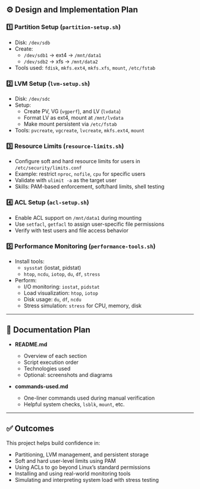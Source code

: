 ## ⚙️ Design and Implementation Plan

### 1️⃣ Partition Setup (`partition-setup.sh`)

- Disk: `/dev/sdb`
- Create:
  - `/dev/sdb1` → ext4 → `/mnt/data1`
  - `/dev/sdb2` → xfs → `/mnt/data2`
- Tools used: `fdisk`, `mkfs.ext4`, `mkfs.xfs`, `mount`, `/etc/fstab`

### 2️⃣ LVM Setup (`lvm-setup.sh`)

- Disk: `/dev/sdc`
- Setup:
  - Create PV, VG (`vgperf`), and LV (`lvdata`)
  - Format LV as ext4, mount at `/mnt/lvdata`
  - Make mount persistent via `/etc/fstab`
- Tools: `pvcreate`, `vgcreate`, `lvcreate`, `mkfs.ext4`, `mount`

### 3️⃣ Resource Limits (`resource-limits.sh`)

- Configure soft and hard resource limits for users in `/etc/security/limits.conf`
- Example: restrict `nproc`, `nofile`, `cpu` for specific users
- Validate with `ulimit -a` as the target user
- Skills: PAM-based enforcement, soft/hard limits, shell testing

### 4️⃣ ACL Setup (`acl-setup.sh`)

- Enable ACL support on `/mnt/data1` during mounting
- Use `setfacl`, `getfacl` to assign user-specific file permissions
- Verify with test users and file access behavior

### 5️⃣ Performance Monitoring (`performance-tools.sh`)

- Install tools:
  - `sysstat` (iostat, pidstat)
  - `htop`, `ncdu`, `iotop`, `du`, `df`, `stress`
- Perform:
  - I/O monitoring: `iostat`, `pidstat`
  - Load visualization: `htop`, `iotop`
  - Disk usage: `du`, `df`, `ncdu`
  - Stress simulation: `stress` for CPU, memory, disk

---

## 📄 Documentation Plan

- **README.md**
  - Overview of each section
  - Script execution order
  - Technologies used
  - Optional: screenshots and diagrams

- **commands-used.md**
  - One-liner commands used during manual verification
  - Helpful system checks, `lsblk`, `mount`, etc.

---

## ✅ Outcomes

This project helps build confidence in:

- Partitioning, LVM management, and persistent storage
- Soft and hard user-level limits using PAM
- Using ACLs to go beyond Linux’s standard permissions
- Installing and using real-world monitoring tools
- Simulating and interpreting system load with stress testing
